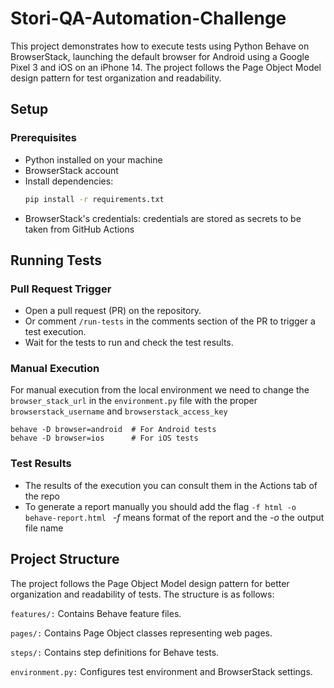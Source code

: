 # Stori-QA-Automation-Challenge


This project demonstrates how to execute tests using Python Behave on BrowserStack, launching the default browser for Android using a Google Pixel 3 and iOS on an iPhone 14. The project follows the Page Object Model design pattern for test organization and readability.

## Setup

### Prerequisites
- Python installed on your machine
- BrowserStack account
- Install dependencies:
   ```bash
   pip install -r requirements.txt
-  BrowserStack's credentials: credentials are stored as secrets to be taken from GitHub Actions

## Running Tests
### Pull Request Trigger
- Open a pull request (PR) on the repository.
- Or comment ```/run-tests``` in the comments section of the PR to trigger a test execution.
- Wait for the tests to run and check the test results.

### Manual Execution

For manual execution from the local environment we need to change the ```browser_stack_url``` in the ```environment.py``` file with the proper ```browserstack_username``` and ```browserstack_access_key```
    
    behave -D browser=android  # For Android tests
    behave -D browser=ios      # For iOS tests

### Test Results
- The results of the execution you can consult them in the Actions tab of the repo
- To generate a report manually you should add the flag  ```-f html -o behave-report.html ``` *-f* means format of the report and the *-o* the output file name

## Project Structure
The project follows the Page Object Model design pattern for better organization and readability of tests. The structure is as follows:

`features/:` Contains Behave feature files.

`pages/:` Contains Page Object classes representing web pages.

`steps/:` Contains step definitions for Behave tests.

`environment.py:` Configures test environment and BrowserStack settings.
